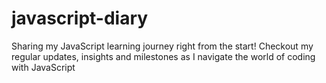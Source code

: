 # javascript-diary
Sharing  my JavaScript learning journey right from the start! Checkout my regular updates, insights and milestones as I navigate the world of coding with JavaScript 
